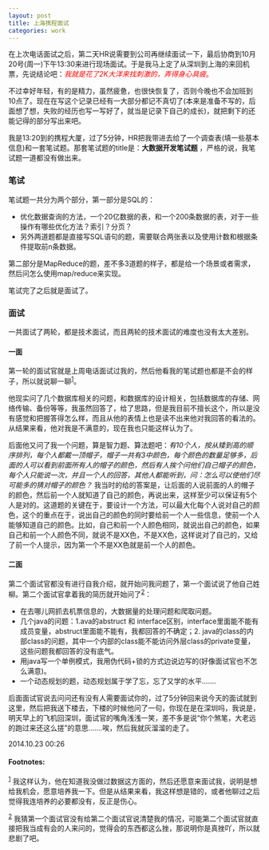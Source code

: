```yaml
---
layout: post
title: 上海携程面试
categories: work
---
```


在上次电话面试之后，第二天HR说需要到公司再继续面试一下，最后协商到10月20号(周一)下午13:30来进行现场面试。于是我马上定了从深圳到上海的来回机票，先说结论吧：<font color="red">*我就是花了2K大洋来找刺激的，弄得身心具疲*。</font>

不过幸好年轻，有的是精力，虽然疲惫，也很快恢复了，否则今晚也不会加班到10点了。现在在写这个记录已经有一大部分都记不真切了(本来是准备不写的，后面想了想，失败的经历也写一写好了，就当是记录下自己的成长)，就把剩下的还能记得的部分写出来吧。

我是13:20到的携程大厦，过了5分钟，HR把我带进去给了一个调查表(填一些基本信息)和一套笔试题。那套笔试题的title是：**大数据开发笔试题** ，严格的说，我笔试题一道都没有做出来。

### 笔试 ###

笔试题一共分为两个部分，第一部分是SQL的：

* 优化数据查询的方法，一个20亿数据的表，和一个200条数据的表，对于一些操作有哪些优化方法？索引？分页？
* 另外两道题都是直接写SQL语句的题，需要联合两张表以及使用计数和根据条件提取前n条数据。

第二部分是MapReduce的题，差不多3道题的样子，都是给一个场景或者需求，然后问怎么使用map/reduce来实现。

笔试完了之后就是面试了。

### 面试 ###

一共面试了两轮，都是技术面试，而且两轮的技术面试的难度也没有太大差别。

#### 一面 ####

第一轮的面试官就是上周电话面试过我的，然后他看我的笔试题也都是不会的样子，所以就说聊一聊<sup><a href="#fn:1" name="fnref:1">1</a></sup>。

他现实问了几个数据库相关的问题，和数据库的设计相关，包括数据库的存储、网络传输、备份等等，我虽然回答了，给了思路，但是我目前不擅长这个，所以是没有感觉和把握答得怎么样，而且从他的表情上也是读不出来他对我回答的看法的。从结果来看，他对我是不满意的，现在我也只能这样认为了。

后面他又问了我一个问题，算是智力题、算法题吧：*有10个人，按从矮到高的顺序排列，每个人都戴一顶帽子，帽子一共有3中颜色，每个颜色的数量足够多，后面的人可以看到前面所有人的帽子的颜色，然后有人挨个问他们自己帽子的颜色，每个人只能说一次，并且一个人的回答，其他人都能听到，问：怎么可以使他们尽可能多的猜对帽子的颜色？* 我当时的给的答案是，让后面的人说前面的人的帽子的颜色，然后前一个人就知道了自己的颜色，再说出来，这样至少可以保证有5个人是对的。这道题的关键在于，要设计一个方法，可以最大化每个人说对自己的颜色，这个的重点在于，说出自己的颜色的同时要给前一个人一些信息，使前一个人能够知道自己的颜色。比如，自己和前一个人颜色相同，就说出自己的颜色，如果自己和前一个人颜色不同，就说不是XX色，不是XX色，这样说对了自己的，又给了前一个人提示，因为第一个不是XX色就是前一个人的颜色。


#### 二面 ####

第二个面试官都没有进行自我介绍，就开始问我问题了，第一个面试说了他自己姓柳。第二个面试官拿着我的简历就开始问了<sup><a href="#fn:2" name="fnref:2">2</a></sup>：

* 在去哪儿网抓去机票信息的，大数据量的处理问题和爬取问题。
* 几个java的问题：1.ava的abstruct 和 interface区别，interface里面能不能有成员变量，abstruct里面能不能有，我都回答的不确定；2. java的class的内部class的问题，其中一个内部的class能不能访问外层class的private变量，这些问题我都回答的没有底气。
* 用java写一个单例模式，我用伪代码+锁的方式边说边写的(好像面试官也不怎么满意)。
* 一个动态规划的题，动态规划属于学了忘，忘了又学的水平.......

后面面试官说去问问还有没有人需要面试你的，过了5分钟回来说今天的面试就到这里，然后把我送下楼去，下楼的时候他问了一句，你现在是在深圳吗，我说是，明天早上的飞机回深圳，面试官的嘴角浅浅一笑，差不多是说“你个煞笔，大老远的跑过来还这么搓”的意思.......唉，然后我就灰溜溜的走了。

2014.10.23 00:26


#### Footnotes: ####

<sup><a href="#fnref:1" name="fn:1">1</a></sup> 我这样认为，他在知道我没做过数据这方面的，然后还愿意来面试我，说明是想给我机会，愿意培养我一下。但是从结果来看，我这样想是错的，或者他聊过之后觉得我连培养的必要都没有，反正是伤心。

<sup><a href="#fnref:2" name="fn:2">2</a></sup> 我猜第一个面试官没有给第二个面试官说清楚我的情况，可能第二个面试官就直接把我当成有会的人来问的，觉得会的东西都这么挫，那说明你是真挫吖，所以就悲剧了吧。